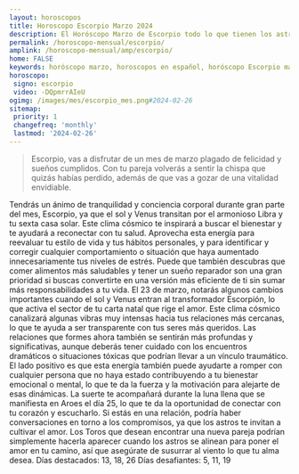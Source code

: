 ```yaml
---
layout: horoscopos
title: Horoscopo Escorpio Marzo 2024
description: El Horóscopo Marzo de Escorpio todo lo que tienen los astros preparados para este mes, amor, trabajo, familia. Todo sobre astrologia, tarot, predicciones. Horoscopo gratis en español, predicciones y astrología.
permalink: /horoscopo-mensual/escorpio/
amplink: /horoscopo-mensual/amp/escorpio/
home: FALSE
keywords: horóscopo marzo, horoscopos en español, horóscopo Escorpio marzo , horóscopo esperanza gracia, horoscop, horóscopos gratis, horoscopo Escorpio, Tarot, Astrologia, Zodíaco, Escorpio, horoscopo gratis, horoscopo del mes 
horoscopo:
 signo: escorpio
 video: -DQpmrrAIeU
ogimg: /images/mes/escorpio_mes.png#2024-02-26
sitemap:
 priority: 1
 changefreq: 'monthly'
 lastmod: '2024-02-26'
---
```



 > Escorpio, vas a disfrutar de un mes de marzo plagado de felicidad y sueños cumplidos. Con tu pareja volverás a sentir la chispa que quizás habías perdido, además de que vas a gozar de una vitalidad envidiable.



Tendrás un ánimo de tranquilidad y conciencia corporal durante gran parte del mes, Escorpio, ya que el sol y Venus transitan por el armonioso Libra y tu sexta casa solar. Este clima cósmico te inspirará a buscar el bienestar y te ayudará a reconectar con tu salud. Aprovecha esta energía para reevaluar tu estilo de vida y tus hábitos personales, y para identificar y corregir cualquier comportamiento o situación que haya aumentado innecesariamente tus niveles de estrés. Puede que también descubras que comer alimentos más saludables y tener un sueño reparador son una gran prioridad si buscas convertirte en una versión más eficiente de ti sin sumar más responsabilidades a tu vida.
El 23 de marzo, notarás algunos cambios importantes cuando el sol y Venus entran al transformador Escorpión, lo que activa el sector de tu carta natal que rige el amor. Este clima cósmico canalizará algunas vibras muy intensas hacia tus relaciones más cercanas, lo que te ayuda a ser transparente con tus seres más queridos. Las relaciones que formes ahora también se sentirán más profundas y significativas, aunque deberás tener cuidado con los encuentros dramáticos o situaciones tóxicas que podrían llevar a un vínculo traumático. El lado positivo es que esta energía también puede ayudarte a romper con cualquier persona que no haya estado contribuyendo a tu bienestar emocional o mental, lo que te da la fuerza y la motivación para alejarte de esas dinámicas.
La suerte te acompañará durante la luna llena que se manifiesta en Aroes el día 25, lo que te da la oportunidad de conectar con tu corazón y escucharlo. Si estás en una relación, podría haber conversaciones en torno a los compromisos, ya que los astros te invitan a cultivar el amor. Los Toros que desean encontrar una nueva pareja podrían simplemente hacerla aparecer cuando los astros se alinean para poner el amor en tu camino, así que asegúrate de susurrar al viento lo que tu alma desea.
Días destacados: 13, 18, 26
Días desafiantes: 5, 11, 19